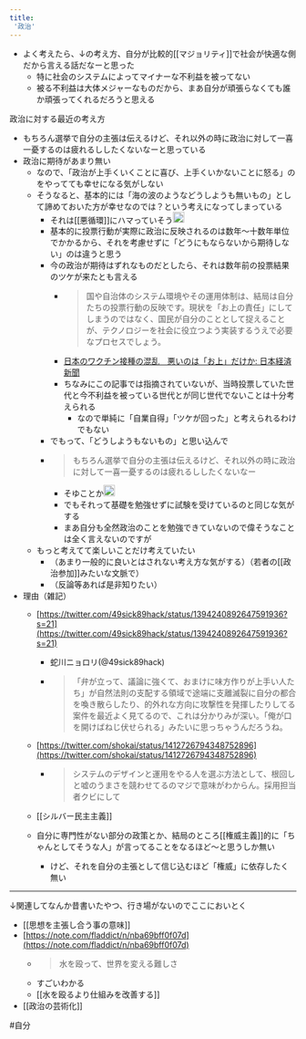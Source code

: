 ```yaml
---
title:
 '政治'
---
```


- よく考えたら、↓の考え方、自分が比較的[[マジョリティ]]で社会が快適な側だから言える話だなーと思った
    - 特に社会のシステムによってマイナーな不利益を被ってない
    - 被る不利益は大体メジャーなものだから、まあ自分が頑張らなくても誰か頑張ってくれるだろうと思える

政治に対する最近の考え方
- もちろん選挙で自分の主張は伝えるけど、それ以外の時に政治に対して一喜一憂するのは疲れるししたくないなーと思っている
- 政治に期待があまり無い
    - なので、「政治が上手くいくことに喜び、上手くいかないことに怒る」のをやってても幸せになる気がしない
    - そうなると、基本的には「海の波のようなどうしようも無いもの」として諦めておいた方が幸せなのでは？という考えになってしまっている
        - それは[[悪循環]]にハマっていそう<img src='https://scrapbox.io/api/pages/blu3mo-public/takker/icon' alt='takker.icon' height="19.5"/>
        - 基本的に投票行動が実際に政治に反映されるのは数年～十数年単位でかかるから、それを考慮せずに「どうにもならないから期待しない」のは違うと思う
        - 今の政治が期待はずれなものだとしたら、それは数年前の投票結果のツケが来たとも言える
            - > 国や自治体のシステム環境やその運用体制は、結局は自分たちの投票行動の反映です。現状を「お上の責任」にしてしまうのではなく、国民が自分のこととして捉えることが、テクノロジーを社会に役立つよう実装するうえで必要なプロセスでしょう。
            - [日本のワクチン接種の混乱　悪いのは「お上」だけか: 日本経済新聞](https://www.nikkei.com/article/DGXZQOUC146AO014052021000000/)
            - ちなみにこの記事では指摘されていないが、当時投票していた世代と今不利益を被っている世代とが同じ世代でないことは十分考えられる
                - なので単純に「自業自得」「ツケが回った」と考えられるわけでもない
        - でもって、「どうしようもないもの」と思い込んで
        - >  もちろん選挙で自分の主張は伝えるけど、それ以外の時に政治に対して一喜一憂するのは疲れるししたくないなー
            - そゆことか<img src='https://scrapbox.io/api/pages/blu3mo-public/takker/icon' alt='takker.icon' height="19.5"/>
            - でもそれって基礎を勉強せずに試験を受けているのと同じな気がする
            - まあ自分も全然政治のことを勉強できていないので偉そうなことは全く言えないのですが
    - もっと考えてて楽しいことだけ考えていたい
        - （あまり一般的に良いとはされない考え方な気がする）（若者の[[政治参加]]みたいな文脈で）
        - （反論等あれば是非知りたい）
- 理由（雑記）
    - [https://twitter.com/49sick89hack/status/1394240892647591936?s=21](https://twitter.com/49sick89hack/status/1394240892647591936?s=21)
        - 蛇川ニョロリ(@49sick89hack)
        - > 「弁が立って、議論に強くて、おまけに味方作りが上手い人たち」が自然法則の支配する領域で途端に支離滅裂に自分の都合を喚き散らしたり、的外れな方向に攻撃性を発揮したりしてる案件を最近よく見てるので、これは分かりみが深い。「俺が口を開けばねじ伏せられる」みたいに思っちゃうんだろうね。
    - [https://twitter.com/shokai/status/1412726794348752896](https://twitter.com/shokai/status/1412726794348752896)
        - > システムのデザインと運用をやる人を選ぶ方法として、根回しと嘘のうまさを競わせてるのマジで意味がわからん。採用担当者クビにして
    - [[シルバー民主主義]]

    - 自分に専門性がない部分の政策とか、結局のところ[[権威主義]]的に「ちゃんとしてそうな人」が言ってることをなるほど〜と思うしか無い
        - けど、それを自分の主張として信じ込むほど「権威」に依存したく無い


---
↓関連してなんか昔書いたやつ、行き場がないのでここにおいとく
- [[思想を主張し合う事の意味]]
- [https://note.com/fladdict/n/nba69bff0f07d](https://note.com/fladdict/n/nba69bff0f07d)
    - > 水を殴って、世界を変える難しさ
    - すごいわかる
    - [[水を殴るより仕組みを改善する]]
- [[政治の芸術化]]

#自分
